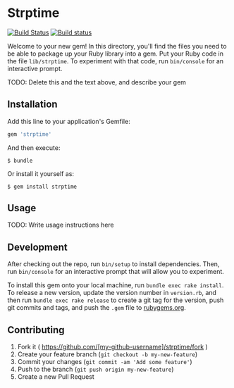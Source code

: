# Strptime

[![Build Status](https://travis-ci.org/nurse/strptime.png)](https://travis-ci.org/nurse/strptime)
[![Build status](https://ci.appveyor.com/api/projects/status/9wr116l8uy1bdcxf/branch/master?svg=true)](https://ci.appveyor.com/project/nurse/strptime/branch/master)


Welcome to your new gem! In this directory, you'll find the files you need to be able to package up your Ruby library into a gem. Put your Ruby code in the file `lib/strptime`. To experiment with that code, run `bin/console` for an interactive prompt.

TODO: Delete this and the text above, and describe your gem

## Installation

Add this line to your application's Gemfile:

```ruby
gem 'strptime'
```

And then execute:

    $ bundle

Or install it yourself as:

    $ gem install strptime

## Usage

TODO: Write usage instructions here

## Development

After checking out the repo, run `bin/setup` to install dependencies. Then, run `bin/console` for an interactive prompt that will allow you to experiment.

To install this gem onto your local machine, run `bundle exec rake install`. To release a new version, update the version number in `version.rb`, and then run `bundle exec rake release` to create a git tag for the version, push git commits and tags, and push the `.gem` file to [rubygems.org](https://rubygems.org).

## Contributing

1. Fork it ( https://github.com/[my-github-username]/strptime/fork )
2. Create your feature branch (`git checkout -b my-new-feature`)
3. Commit your changes (`git commit -am 'Add some feature'`)
4. Push to the branch (`git push origin my-new-feature`)
5. Create a new Pull Request
